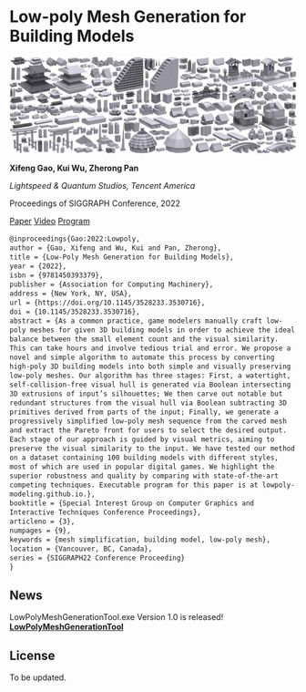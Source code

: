 # Low-poly Mesh Generation for Building Models
![](imgs/Teaser-01-out-fs8.jpg)

**Xifeng Gao, Kui Wu, Zherong Pan**

*Lightspeed & Quantum Studios, Tencent America*

Proceedings of SIGGRAPH Conference, 2022

[Paper](paper.pdf) [Video](https://youtu.be/i5rKfvaHX80) [Program](https://github.com/lowpoly-modeling/lowpoly-modeling.github.io/blob/main/bin.zip)

```
@inproceedings{Gao:2022:Lowpoly,
author = {Gao, Xifeng and Wu, Kui and Pan, Zherong},
title = {Low-Poly Mesh Generation for Building Models},
year = {2022},
isbn = {9781450393379},
publisher = {Association for Computing Machinery},
address = {New York, NY, USA},
url = {https://doi.org/10.1145/3528233.3530716},
doi = {10.1145/3528233.3530716},
abstract = {As a common practice, game modelers manually craft low-poly meshes for given 3D building models in order to achieve the ideal balance between the small element count and the visual similarity. This can take hours and involve tedious trial and error. We propose a novel and simple algorithm to automate this process by converting high-poly 3D building models into both simple and visually preserving low-poly meshes. Our algorithm has three stages: First, a watertight, self-collision-free visual hull is generated via Boolean intersecting 3D extrusions of input’s silhouettes; We then carve out notable but redundant structures from the visual hull via Boolean subtracting 3D primitives derived from parts of the input; Finally, we generate a progressively simplified low-poly mesh sequence from the carved mesh and extract the Pareto front for users to select the desired output. Each stage of our approach is guided by visual metrics, aiming to preserve the visual similarity to the input. We have tested our method on a dataset containing 100 building models with different styles, most of which are used in popular digital games. We highlight the superior robustness and quality by comparing with state-of-the-art competing techniques. Executable program for this paper is at lowpoly-modeling.github.io.},
booktitle = {Special Interest Group on Computer Graphics and Interactive Techniques Conference Proceedings},
articleno = {3},
numpages = {9},
keywords = {mesh simplification, building model, low-poly mesh},
location = {Vancouver, BC, Canada},
series = {SIGGRAPH22 Conference Proceeding}
}
```

## News

LowPolyMeshGenerationTool.exe Version 1.0 is released!
**[LowPolyMeshGenerationTool](https://github.com/lowpoly-modeling/lowpoly-modeling.github.io/blob/main/bin.zip)**


## License
To be updated.
